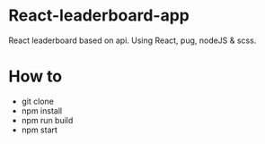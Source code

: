 # React-leaderboard-app
React leaderboard based on api. Using React, pug, nodeJS & scss.

# How to
- git clone
- npm install
- npm run build
- npm start
